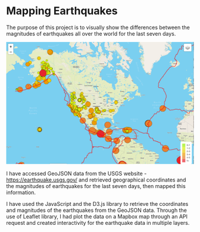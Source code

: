 # Mapping Earthquakes

The purpose of this project is to visually show the differences between the magnitudes of earthquakes all over the world for the last seven days.

![defaultview.png](static/images/defaultview.png)

I have accessed GeoJSON data from the USGS website - https://earthquake.usgs.gov/ and retrieved geographical coordinates and the magnitudes of earthquakes for the last seven days, then mapped this information.

I have used the JavaScript and the D3.js library to retrieve the coordinates and magnitudes of the earthquakes from the GeoJSON data. 
Through the use of Leaflet library, I had plot the data on a Mapbox map through an API request and created interactivity for the earthquake data in multiple layers.